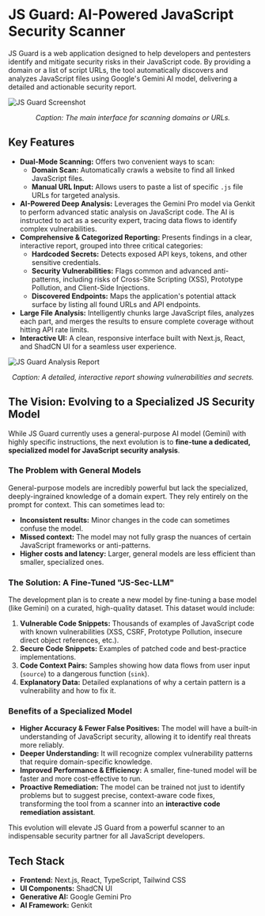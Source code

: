 # JS Guard: AI-Powered JavaScript Security Scanner

JS Guard is a web application designed to help developers and pentesters identify and mitigate security risks in their JavaScript code. By providing a domain or a list of script URLs, the tool automatically discovers and analyzes JavaScript files using Google's Gemini AI model, delivering a detailed and actionable security report.

![JS Guard Screenshot](https://placehold.co/800x450/242933/E8EAED?text=JS%20Guard%20UI)
*<p align="center">Caption: The main interface for scanning domains or URLs.</p>*

## Key Features

- **Dual-Mode Scanning:** Offers two convenient ways to scan:
    - **Domain Scan:** Automatically crawls a website to find all linked JavaScript files.
    - **Manual URL Input:** Allows users to paste a list of specific `.js` file URLs for targeted analysis.
- **AI-Powered Deep Analysis:** Leverages the Gemini Pro model via Genkit to perform advanced static analysis on JavaScript code. The AI is instructed to act as a security expert, tracing data flows to identify complex vulnerabilities.
- **Comprehensive & Categorized Reporting:** Presents findings in a clear, interactive report, grouped into three critical categories:
    - **Hardcoded Secrets:** Detects exposed API keys, tokens, and other sensitive credentials.
    - **Security Vulnerabilities:** Flags common and advanced anti-patterns, including risks of Cross-Site Scripting (XSS), Prototype Pollution, and Client-Side Injections.
    - **Discovered Endpoints:** Maps the application's potential attack surface by listing all found URLs and API endpoints.
- **Large File Analysis:** Intelligently chunks large JavaScript files, analyzes each part, and merges the results to ensure complete coverage without hitting API rate limits.
- **Interactive UI:** A clean, responsive interface built with Next.js, React, and ShadCN UI for a seamless user experience.

![JS Guard Analysis Report](https://placehold.co/800x500/242933/E8EAED?text=Analysis%20Report)
*<p align="center">Caption: A detailed, interactive report showing vulnerabilities and secrets.</p>*

## The Vision: Evolving to a Specialized JS Security Model

While JS Guard currently uses a general-purpose AI model (Gemini) with highly specific instructions, the next evolution is to **fine-tune a dedicated, specialized model for JavaScript security analysis**.

### The Problem with General Models

General-purpose models are incredibly powerful but lack the specialized, deeply-ingrained knowledge of a domain expert. They rely entirely on the prompt for context. This can sometimes lead to:
- **Inconsistent results:** Minor changes in the code can sometimes confuse the model.
- **Missed context:** The model may not fully grasp the nuances of certain JavaScript frameworks or anti-patterns.
- **Higher costs and latency:** Larger, general models are less efficient than smaller, specialized ones.

### The Solution: A Fine-Tuned "JS-Sec-LLM"

The development plan is to create a new model by fine-tuning a base model (like Gemini) on a curated, high-quality dataset. This dataset would include:

1.  **Vulnerable Code Snippets:** Thousands of examples of JavaScript code with known vulnerabilities (XSS, CSRF, Prototype Pollution, insecure direct object references, etc.).
2.  **Secure Code Snippets:** Examples of patched code and best-practice implementations.
3.  **Code Context Pairs:** Samples showing how data flows from user input (`source`) to a dangerous function (`sink`).
4.  **Explanatory Data:** Detailed explanations of why a certain pattern is a vulnerability and how to fix it.

### Benefits of a Specialized Model

- **Higher Accuracy & Fewer False Positives:** The model will have a built-in understanding of JavaScript security, allowing it to identify real threats more reliably.
- **Deeper Understanding:** It will recognize complex vulnerability patterns that require domain-specific knowledge.
- **Improved Performance & Efficiency:** A smaller, fine-tuned model will be faster and more cost-effective to run.
- **Proactive Remediation:** The model can be trained not just to identify problems but to suggest precise, context-aware code fixes, transforming the tool from a scanner into an **interactive code remediation assistant**.

This evolution will elevate JS Guard from a powerful scanner to an indispensable security partner for all JavaScript developers.

## Tech Stack

- **Frontend:** Next.js, React, TypeScript, Tailwind CSS
- **UI Components:** ShadCN UI
- **Generative AI:** Google Gemini Pro
- **AI Framework:** Genkit
